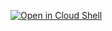 [![Open in Cloud Shell](https://gstatic.com/cloudssh/images/open-btn.svg)](https://shell.cloud.google.com/cloudshell/editor?cloudshell_git_repo=https%3A%2F%2Fgithub.com%2Fdouglasjacobsen%2Fhpc-toolkit&cloudshell_git_branch=workshop_configs_ns&cloudshell_open_in_editor=community%2Fexamples%2Fworkshops%2Fspack-gromacs.yaml&cloudshell_tutorial=docs%2Ftutorials%2Fgromacs%2Fspack-gromacs.md)
